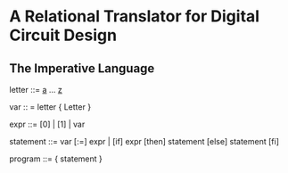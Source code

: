 # A Relational Translator for Digital Circuit Design




## The Imperative Language


letter ::= [a]() ... [z]()

var :: = letter { Letter }

expr ::= [0] | [1] | var

statement ::= var [:=] expr
           |  [if] expr [then] statement [else] statement [fi]

program ::= { statement }
